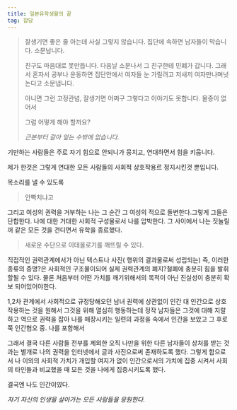 ```yaml
---
title: 일본유학생활의 끝
tag: 잡담
---
```




> 잘생기면 좋은 줄 아는데 사실 그렇지 않습니다. 집단에 속하면 남자들이 막습니다. 소문납니다.
>
> 친구도 마음대로 못만듭니다. 다음날 소문나서 그 친구한테 민폐가 갑니다.
> 그래서 혼자서 공부나 운동하면 집단안에서 여자들 눈 가릴려고 저새끼 여자만나며넛 논다고 소문냅니다.
>
> 아니면 그런 고정관념, 잘생기면 어쩌구
>  그렇다고 이야기도 못합니다. 물증이 없어서
>
> 그럼 어떻게 해야 할까요?
>
> _근본부터 갈아 엎는 수밖에 없습니다._

기만하는 사람들은 주로 자기 힘으로 안되니가 뭉치고, 연대하면서 힘을 키웁니다.

제가 한것은 그렇게 연대한 모든 사람들의 사회적 상호작용르 정지시킨것 뿐입니다. 

목소리를 낼 수 있도록

> 안빡치냐고

 그리고 여성의 권력을 거부하는 나는 그 순간 그 여성의 적으로 돌변한다.그렇게 그들은 단합한다.
 나에 대한 거대한 사회적 구성물로서 나를 압박한다.  그 사이에서 나는 짓눌릴꺼 같은 모든 것을 견디면서 유학을 종료했다.

> 새로운 수단으로 이데올로기를 깨뜨릴 수 있다. 

직접적인 권력관계에서가 아닌 텍스트나 사진( 행위의 결과물로써 성립되는) 즉, 이러한 종류의 증명?은 사회적인 구조물이되어 실제 권력관계의 폐지?철폐에 충분히 힘을 발휘할될 수 있다. 물론 처음부터 어떤 가치를 깨기위해서의 목적이 아닌 진실성이 충분히 확보 되어있어야한다.



1,2차 관계에서 사회적으로 규정당해오던 남녀 권력에 상관없이 인간 대 인간으로 상호작용하는 것을 원해서 그것을 위해 열심히 행동하는데 정작 남자들은 그것에 대해 지랄하고 역으로 권력을 잡아 나를 매장시키는 일련의 과정을 속에서 인간을 보았고 그 후로 쭉 인간혐오 중. 나를 포함해서 

그래서 결국 다른 사람들 전부를 제외한 오직 나만을 위한 다른 남자들이 상처를 받는 것과는 별개로 나의 권력을 인터넷에서 글과 사진으로써 존재하도록 했다. 그렇게 함으로서 나 이외의 사회적 가치가 개입할 여지가 없이 인간으로서의 가치에 집중 시켜서 사회의 타인들과 비교했을 때 모든 것을 나에게 집중시키도록 했다.

결국엔 나도 인간이였다.

_자기 자신의 인생을 살아가는 모든 사람들을 응원한다._